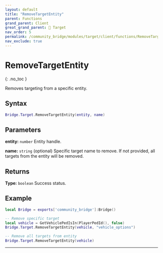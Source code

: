 ```yaml
---
layout: default
title: "RemoveTargetEntity"
parent: Functions
grand_parent: Client
great_grand_parent: 🎯 Target
nav_order: 5
permalink: /community_bridge/modules/target/client/functions/RemoveTargetEntity/
nav_exclude: true
---
```


# RemoveTargetEntity
{: .no_toc }

Removes targeting from a specific entity.

## Syntax

```lua
Bridge.Target.RemoveTargetEntity(entity, name)
```

## Parameters

**entity:** `number`
Entity handle.

**name:** `string` (optional)
Specific target name to remove. If not provided, all targets from the entity will be removed.

## Returns

**Type:** `boolean`
Success status.

## Example

```lua
local Bridge = exports['community_bridge']:Bridge()

-- Remove specific target
local vehicle = GetVehiclePedIsIn(PlayerPedId(), false)
Bridge.Target.RemoveTargetEntity(vehicle, "vehicle_options")

-- Remove all targets from entity
Bridge.Target.RemoveTargetEntity(vehicle)
```

---